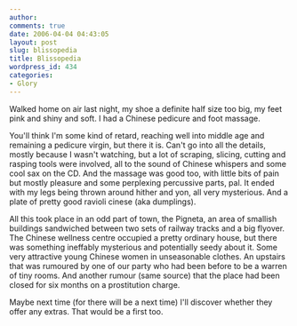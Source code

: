 ```yaml
---
author:
comments: true
date: 2006-04-04 04:43:05
layout: post
slug: blissopedia
title: Blissopedia
wordpress_id: 434
categories:
- Glory
---
```


Walked home on air last night, my shoe a definite half size too big, my feet pink and shiny and soft. I had a Chinese pedicure and foot massage.

You'll think I'm some kind of retard, reaching well into middle age and remaining a pedicure virgin, but there it is. Can't go into all the details, mostly because I wasn't watching, but a lot of scraping, slicing, cutting and rasping tools were involved, all to the sound of Chinese whispers and some cool sax on the CD. And the massage was good too, with little bits of pain but mostly pleasure and some perplexing percussive parts, pal. It ended with my legs being thrown around hither and yon, all very mysterious. And a plate of pretty good ravioli cinese (aka dumplings).

All this took place in an odd part of town, the Pigneta, an area of smallish buildings sandwiched between two sets of railway tracks and a big flyover. The Chinese wellness centre occupied a pretty ordinary house, but there was something ineffably mysterious and potentially seedy about it. Some very attractive young Chinese women in unseasonable clothes. An upstairs that was rumoured by one of our party who had been before to be a warren of tiny rooms. And another rumour (same source) that the place had been closed for six months on a prostitution charge.

Maybe next time (for there will be a next time) I'll discover whether they offer any extras. That would be a first too.

